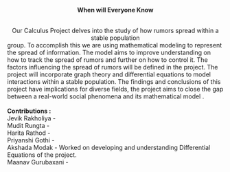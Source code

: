 <b><center>When will Everyone Know</center></b>
<br>
<center>Our Calculus Project delves into the study of how rumors spread within a stable population</center>
group. To accomplish this we are using mathematical modeling to represent the spread
of information. The model aims to improve understanding on how to track the spread of
rumors and further on how to control it. The factors influencing the spread of rumors will
be defined in the project.
The project will incorporate graph theory and differential equations to model interactions
within a stable population.
The findings and conclusions of this project have implications for diverse fields, the project
aims to close the gap between a real-world social phenomena and its mathematical model .
<br>
<br> 
<b><underline>Contributions :</b></underline>
<br>
Jevik Rakholiya -  
<br>
Mudit Rungta -  
<br>
Harita Rathod -  
<br>
Priyanshi Gothi -  
<br>
Akshada Modak - Worked on developing and understanding Differential Equations of the project. 
<br>
Maanav Gurubaxani -  
<br>


